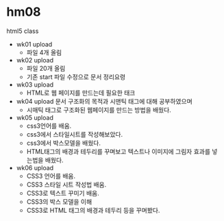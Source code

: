 # hm08
html5 class
- wk01 upload
  - 파일 4개 올림
- wk02 upload
  - 파일 20개 올림
  - 기존 start 파일 수정으로 문서 정리요령
- wk03 upload
  - HTML로 웹 페이지를 만드는데 필요한 태크
- wk04 upload  문서 구조화의 목적과 시맨틱 태그에 대해 공부하였으며 
  - 시매틱 태그로 구조화된 웹페이지를 만드는 방법을 배웠다. 
- wk05 upload
  - css3언어를 배움.
  - css3에서 스타일시트를 작성해보았다.
  - css3에서 박스모델을 배웠다.
  - HTML태그의 배경과 테두리를 꾸며보고 텍스트나 이미지에 그림자 효과를 넣는법을 배웠다.
- wk06 upload
  - CSS3 언어를 배움.
  - CSS3 스타일 시트 작성법 배움.
  - CSS3로 텍스트 꾸미기 배움.
  - CSS3의 박스 모델을 이해
  - CSS3로 HTML 태그의 배경과 테두리 등을 꾸며봤다.
